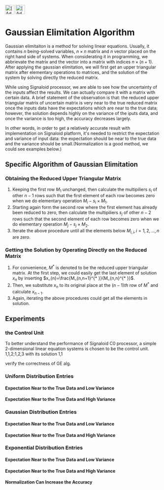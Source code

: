 [<img src="https://assets.signaloid.io/add-to-signaloid-cloud-logo-dark-v6.png#gh-dark-mode-only" alt="[Add to signaloid.io]" height="30">](https://signaloid.io/repositories?connect=https://github.com/signaloid/Signaloid-Demo-General-C#gh-dark-mode-only)
[<img src="https://assets.signaloid.io/add-to-signaloid-cloud-logo-light-v6.png#gh-light-mode-only" alt="[Add to signaloid.io]" height="30">](https://signaloid.io/repositories?connect=https://github.com/signaloid/Signaloid-Demo-General-C#gh-light-mode-only)

# Gaussian Elimitation Algorithm
Gaussian elimitaiton is a method for solving linear equations. Usually, it contains $n$ being-solved variables, $n\times n$ matrix and $n$ vector placed on the right hand side of systems. When considerating it in programming, we abbrievate the matrix and the vector into a matrix with indices $n\times (n+1)$. After applying the gaussian elimitation, we will first get an upper triangular matrix after elementary operations to matrices, and the solution of the system by solving directly the reduced matrix. 

While using Signaloid processor, we are able to see how the uncertainty of the inputs affect the results. We can actually compare it with a matrix with certain data. A brief statement of the observation is that: the reduced upper triangular matrix of uncertain matrix is very near to the true reduced matrix once the inputs data have the expectations which are near to the true data; however, the solution depends highly on the variance of the iputs data, and once the variance is too high, the accuracy decreases largely.

In other words, in order to get a relatively accurate result with implementation on Signaloid platform, it's needed to restrict the expectation and variance of input data: the expectation should be near to the true data and the variance should be small.(Normalization is a good method, we could see examples below.)
## Specific Algorithm of Gaussian Elimitation
### Obtaining the Reduced Upper Triangular Matrix
1. Keeping the first row $M_{1}$ unchanged, then calculate the multipiliers $s_{i}$ of other $n-1$ rows such that the first element of each row becomes zero when we do elementary operation $M_{i}-s_{i}\times M_{1}$.
2. Starting again form the second row where the first element has already been reduced to zero, then calculate the multipiliers $s_{j}$ of other $n-2$ rows such that the second element of each row becomes zero when we do elementary operation $M_{j}-s_{j}\times M_{2}$.
3. Iterate the above procedure until all the elements below $M_{i,i},i=1,2,\dots, n$ are zero.


### Getting the Solution by Operating Directly on the Reduced Matrix
1. For convenience, $M^{* }$ is denoted to be the reduced upper triangular matrix. At the first step, we could easily get the last element of solution $x_{n}$ by inserting $x_{n}=\frac{M_{n,n+1}^{* }}{M_{n,n}^{* }}$.
2. Then, we substitute $x_{n}$ to its original place at the $(n-1)th$ row of $M^{* }$ and calculate $x_{n-1}$.
3. Again, iterating the above procedures could get all the elements in solution.

## Experiments 
### the Control Unit
To better understand the performance of Signaloid C0 processor, a simple 2-dimensional linear equation systems is chosen to be the control unit.
1,1,2;1,2,3
with its solution 1,1

verify the correctness of GE alg.

### Uniform Distribution Entries

#### Expectation Near to the True Data and Low Variance
#### Expectation Near to the True Data and High Variance

### Gaussian Distribution Entries

#### Expectation Near to the True Data and Low Variance
#### Expectation Near to the True Data and High Variance

### Exponential Distribution Entries

#### Expectation Near to the True Data and Low Variance
#### Expectation Near to the True Data and High Variance

#### Normalization Can Increase the Accuracy

